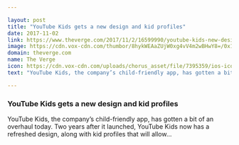 ```yaml
---

layout: post
title: "YouTube Kids gets a new design and kid profiles"
date: 2017-11-02
link: https://www.theverge.com/2017/11/2/16599990/youtube-kids-new-design-kid-profiles-update
image: https://cdn.vox-cdn.com/thumbor/8hykWEAaZUjW0xg4vV4m2wBHwY8=/0x118:1630x971/fit-in/1200x630/cdn.vox-cdn.com/uploads/chorus_asset/file/9596203/YTK.jpg
domain: theverge.com
name: The Verge
icon: https://cdn.vox-cdn.com/uploads/chorus_asset/file/7395359/ios-icon.0.png
text: "YouTube Kids, the company’s child-friendly app, has gotten a bit of an overhaul today. Two years after it launched, YouTube Kids now has a refreshed design, along with kid profiles that will allow..."

---
```


### YouTube Kids gets a new design and kid profiles

YouTube Kids, the company’s child-friendly app, has gotten a bit of an overhaul today. Two years after it launched, YouTube Kids now has a refreshed design, along with kid profiles that will allow...
